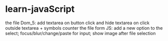 # learn-javaScript
the file Dom_5: add textarea on button click and hide textarea on click outside textarea + symbols counter
the file form JS: add a new option to the select; focus/blur/change/paste for input; show image after file selection

